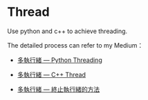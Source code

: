 # Thread
Use python and c++ to achieve threading.

The detailed process can refer to my Medium：

- [多執行緒 — Python Threading](https://medium.com/ching-i/%E5%A4%9A%E5%9F%B7%E8%A1%8C%E7%B7%92-python-threading-52e1dfb3d5c9)

- [多執行緒 — C++ Thread](https://medium.com/ching-i/%E5%A4%9A%E5%9F%B7%E8%A1%8C%E7%B7%92-c-thread-9f6e37c7cf32)

- [多執行緒 — 終止執行緒的方法](https://medium.com/ching-i/%E5%A4%9A%E5%9F%B7%E8%A1%8C%E7%B7%92-%E7%B5%82%E6%AD%A2%E5%9F%B7%E8%A1%8C%E7%B7%92%E7%9A%84%E6%96%B9%E6%B3%95-d9e50c180873)